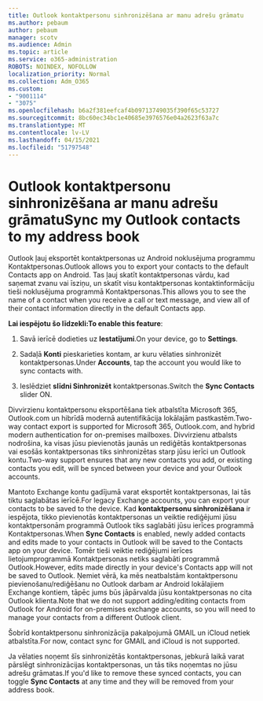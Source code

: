 ```yaml
---
title: Outlook kontaktpersonu sinhronizēšana ar manu adrešu grāmatu
ms.author: pebaum
author: pebaum
manager: scotv
ms.audience: Admin
ms.topic: article
ms.service: o365-administration
ROBOTS: NOINDEX, NOFOLLOW
localization_priority: Normal
ms.collection: Adm_O365
ms.custom:
- "9001114"
- "3075"
ms.openlocfilehash: b6a2f381eefcaf4b09713749035f390f65c53727
ms.sourcegitcommit: 8bc60ec34bc1e40685e3976576e04a2623f63a7c
ms.translationtype: MT
ms.contentlocale: lv-LV
ms.lasthandoff: 04/15/2021
ms.locfileid: "51797548"
---
```

# <a name="sync-my-outlook-contacts-to-my-address-book"></a><span data-ttu-id="ea62f-102">Outlook kontaktpersonu sinhronizēšana ar manu adrešu grāmatu</span><span class="sxs-lookup"><span data-stu-id="ea62f-102">Sync my Outlook contacts to my address book</span></span>

<span data-ttu-id="ea62f-103">Outlook ļauj eksportēt kontaktpersonas uz Android noklusējuma programmu Kontaktpersonas.</span><span class="sxs-lookup"><span data-stu-id="ea62f-103">Outlook allows you to export your contacts to the default Contacts app on Android.</span></span> <span data-ttu-id="ea62f-104">Tas ļauj skatīt kontaktpersonas vārdu, kad saņemat zvanu vai īsziņu, un skatīt visu kontaktpersonas kontaktinformāciju tieši noklusējuma programmā Kontaktpersonas.</span><span class="sxs-lookup"><span data-stu-id="ea62f-104">This allows you to see the name of a contact when you receive a call or text message, and view all of their contact information directly in the default Contacts app.</span></span>
 
<span data-ttu-id="ea62f-105">**Lai iespējotu šo līdzekli:**</span><span class="sxs-lookup"><span data-stu-id="ea62f-105">**To enable this feature**:</span></span>
 
1. <span data-ttu-id="ea62f-106">Savā ierīcē dodieties uz **Iestatījumi**.</span><span class="sxs-lookup"><span data-stu-id="ea62f-106">On your device, go to **Settings**.</span></span>

2. <span data-ttu-id="ea62f-107">Sadaļā **Konti** pieskarieties kontam, ar kuru vēlaties sinhronizēt kontaktpersonas.</span><span class="sxs-lookup"><span data-stu-id="ea62f-107">Under **Accounts**, tap the account you would like to sync contacts with.</span></span>

3. <span data-ttu-id="ea62f-108">Ieslēdziet **slīdni Sinhronizēt** kontaktpersonas.</span><span class="sxs-lookup"><span data-stu-id="ea62f-108">Switch the **Sync Contacts** slider ON.</span></span>
 
<span data-ttu-id="ea62f-109">Divvirzienu kontaktpersonu eksportēšana tiek atbalstīta Microsoft 365, Outlook.com un hibrīdā modernā autentifikācija lokālajām pastkastēm.</span><span class="sxs-lookup"><span data-stu-id="ea62f-109">Two-way contact export is supported for Microsoft 365, Outlook.com, and hybrid modern authentication for on-premises mailboxes.</span></span> <span data-ttu-id="ea62f-110">Divvirzienu atbalsts nodrošina, ka visas jūsu pievienotās jaunās un rediģētās kontaktpersonas vai esošās kontaktpersonas tiks sinhronizētas starp jūsu ierīci un Outlook kontu.</span><span class="sxs-lookup"><span data-stu-id="ea62f-110">Two-way support ensures that any new contacts you add, or existing contacts you edit, will be synced between your device and your Outlook accounts.</span></span>
 
<span data-ttu-id="ea62f-111">Mantoto Exchange kontu gadījumā varat eksportēt kontaktpersonas, lai tās tiktu saglabātas ierīcē.</span><span class="sxs-lookup"><span data-stu-id="ea62f-111">For legacy Exchange accounts, you can export your contacts to be saved to the device.</span></span> <span data-ttu-id="ea62f-112">Kad **kontaktpersonu sinhronizēšana** ir iespējota, tikko pievienotās kontaktpersonas un veiktie rediģējumi jūsu kontaktpersonām programmā Outlook tiks saglabāti jūsu ierīces programmā Kontaktpersonas.</span><span class="sxs-lookup"><span data-stu-id="ea62f-112">When **Sync Contacts** is enabled, newly added contacts and edits made to your contacts in Outlook will be saved to the Contacts app on your device.</span></span> <span data-ttu-id="ea62f-113">Tomēr tieši veiktie rediģējumi ierīces lietojumprogrammā Kontaktpersonas netiks saglabāti programmā Outlook.</span><span class="sxs-lookup"><span data-stu-id="ea62f-113">However, edits made directly in your device's Contacts app will not be saved to Outlook.</span></span> <span data-ttu-id="ea62f-114">Ņemiet vērā, ka mēs neatbalstām kontaktpersonu pievienošanu/rediģēšanu no Outlook darbam ar Android lokālajiem Exchange kontiem, tāpēc jums būs jāpārvalda jūsu kontaktpersonas no cita Outlook klienta.</span><span class="sxs-lookup"><span data-stu-id="ea62f-114">Note that we do not support adding/editing contacts from Outlook for Android for on-premises exchange accounts, so you will need to manage your contacts from a different Outlook client.</span></span>
 
<span data-ttu-id="ea62f-115">Šobrīd kontaktpersonu sinhronizācija pakalpojumā GMAIL un iCloud netiek atbalstīta.</span><span class="sxs-lookup"><span data-stu-id="ea62f-115">For now, contact sync for GMAIL and iCloud is not supported.</span></span>
 
<span data-ttu-id="ea62f-116">Ja vēlaties noņemt šīs sinhronizētās kontaktpersonas, jebkurā  laikā varat pārslēgt sinhronizācijas kontaktpersonas, un tās tiks noņemtas no jūsu adrešu grāmatas.</span><span class="sxs-lookup"><span data-stu-id="ea62f-116">If you'd like to remove these synced contacts, you can toggle **Sync Contacts** at any time and they will be removed from your address book.</span></span>
